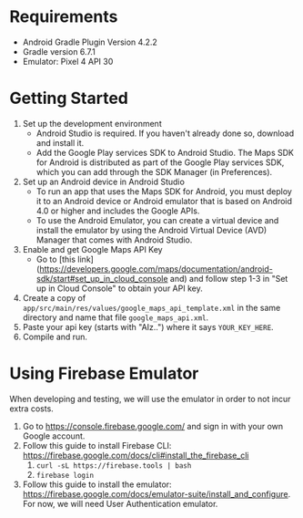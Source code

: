 # Requirements

- Android Gradle Plugin Version 4.2.2
- Gradle version 6.7.1
- Emulator: Pixel 4 API 30

# Getting Started

1. Set up the development environment
    - Android Studio is required. If you haven't already done so, download and install it.
    - Add the Google Play services SDK to Android Studio. The Maps SDK for Android is distributed as part of the Google Play services SDK, which you can add through the SDK Manager (in Preferences).
2. Set up an Android device in Android Studio
    - To run an app that uses the Maps SDK for Android, you must deploy it to an Android device or Android emulator that is based on Android 4.0 or higher and includes the Google APIs.
    - To use the Android Emulator, you can create a virtual device and install the emulator by using the Android Virtual Device (AVD) Manager that comes with Android Studio.
3. Enable and get Google Maps API Key
    - Go to [this link](https://developers.google.com/maps/documentation/android-sdk/start#set_up_in_cloud_console and) and follow step 1-3 in "Set up in Cloud Console" to obtain your API key.
4. Create a copy of `app/src/main/res/values/google_maps_api_template.xml` in the same directory and name that file `google_maps_api.xml`.
5. Paste your api key (starts with "AIz..") where it says `YOUR_KEY_HERE`.
6. Compile and run.

# Using Firebase Emulator

When developing and testing, we will use the emulator in order to not incur extra costs.

1. Go to https://console.firebase.google.com/ and sign in with your own Google account. 
2. Follow this guide to install Firebase CLI: https://firebase.google.com/docs/cli#install_the_firebase_cli
    1. `curl -sL https://firebase.tools | bash`
    2. `firebase login`
3. Follow this guide to install the emulator: https://firebase.google.com/docs/emulator-suite/install_and_configure. For now, we will need User Authentication emulator.